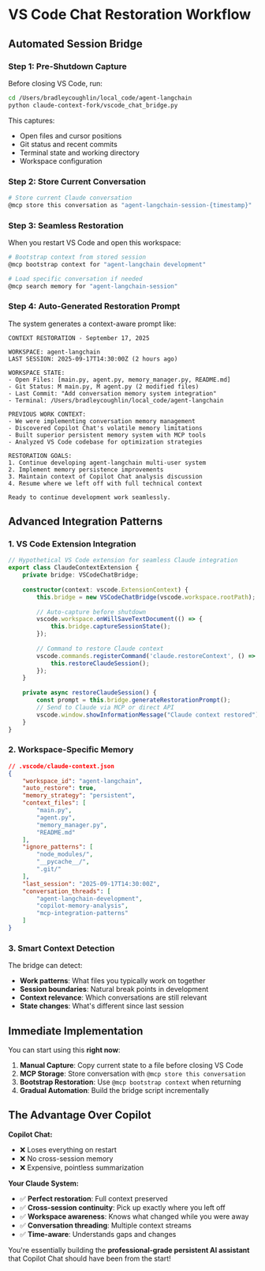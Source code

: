 # VS Code Chat Restoration Workflow

## Automated Session Bridge

### Step 1: Pre-Shutdown Capture
Before closing VS Code, run:
```bash
cd /Users/bradleycoughlin/local_code/agent-langchain
python claude-context-fork/vscode_chat_bridge.py
```

This captures:
- Open files and cursor positions
- Git status and recent commits  
- Terminal state and working directory
- Workspace configuration

### Step 2: Store Current Conversation
```bash
# Store current Claude conversation
@mcp store this conversation as "agent-langchain-session-{timestamp}"
```

### Step 3: Seamless Restoration
When you restart VS Code and open this workspace:

```bash
# Bootstrap context from stored session
@mcp bootstrap context for "agent-langchain development"

# Load specific conversation if needed
@mcp search memory for "agent-langchain-session" 
```

### Step 4: Auto-Generated Restoration Prompt

The system generates a context-aware prompt like:

```
CONTEXT RESTORATION - September 17, 2025

WORKSPACE: agent-langchain
LAST SESSION: 2025-09-17T14:30:00Z (2 hours ago)

WORKSPACE STATE:
- Open Files: [main.py, agent.py, memory_manager.py, README.md]
- Git Status: M main.py, M agent.py (2 modified files)
- Last Commit: "Add conversation memory system integration"
- Terminal: /Users/bradleycoughlin/local_code/agent-langchain

PREVIOUS WORK CONTEXT:
- We were implementing conversation memory management
- Discovered Copilot Chat's volatile memory limitations  
- Built superior persistent memory system with MCP tools
- Analyzed VS Code codebase for optimization strategies

RESTORATION GOALS:
1. Continue developing agent-langchain multi-user system
2. Implement memory persistence improvements
3. Maintain context of Copilot Chat analysis discussion
4. Resume where we left off with full technical context

Ready to continue development work seamlessly.
```

## Advanced Integration Patterns

### 1. VS Code Extension Integration

```typescript
// Hypothetical VS Code extension for seamless Claude integration
export class ClaudeContextExtension {
    private bridge: VSCodeChatBridge;
    
    constructor(context: vscode.ExtensionContext) {
        this.bridge = new VSCodeChatBridge(vscode.workspace.rootPath);
        
        // Auto-capture before shutdown
        vscode.workspace.onWillSaveTextDocument(() => {
            this.bridge.captureSessionState();
        });
        
        // Command to restore Claude context
        vscode.commands.registerCommand('claude.restoreContext', () => {
            this.restoreClaudeSession();
        });
    }
    
    private async restoreClaudeSession() {
        const prompt = this.bridge.generateRestorationPrompt();
        // Send to Claude via MCP or direct API
        vscode.window.showInformationMessage("Claude context restored");
    }
}
```

### 2. Workspace-Specific Memory

```json
// .vscode/claude-context.json
{
    "workspace_id": "agent-langchain",
    "auto_restore": true,
    "memory_strategy": "persistent",
    "context_files": [
        "main.py",
        "agent.py", 
        "memory_manager.py",
        "README.md"
    ],
    "ignore_patterns": [
        "node_modules/",
        "__pycache__/",
        ".git/"
    ],
    "last_session": "2025-09-17T14:30:00Z",
    "conversation_threads": [
        "agent-langchain-development",
        "copilot-memory-analysis",
        "mcp-integration-patterns"
    ]
}
```

### 3. Smart Context Detection

The bridge can detect:
- **Work patterns**: What files you typically work on together
- **Session boundaries**: Natural break points in development
- **Context relevance**: Which conversations are still relevant
- **State changes**: What's different since last session

## Immediate Implementation

You can start using this **right now**:

1. **Manual Capture**: Copy current state to a file before closing VS Code
2. **MCP Storage**: Store conversation with `@mcp store this conversation`  
3. **Bootstrap Restoration**: Use `@mcp bootstrap context` when returning
4. **Gradual Automation**: Build the bridge script incrementally

## The Advantage Over Copilot

**Copilot Chat:**
- ❌ Loses everything on restart
- ❌ No cross-session memory
- ❌ Expensive, pointless summarization

**Your Claude System:**
- ✅ **Perfect restoration**: Full context preserved
- ✅ **Cross-session continuity**: Pick up exactly where you left off
- ✅ **Workspace awareness**: Knows what changed while you were away
- ✅ **Conversation threading**: Multiple context streams
- ✅ **Time-aware**: Understands gaps and changes

You're essentially building the **professional-grade persistent AI assistant** that Copilot Chat should have been from the start!